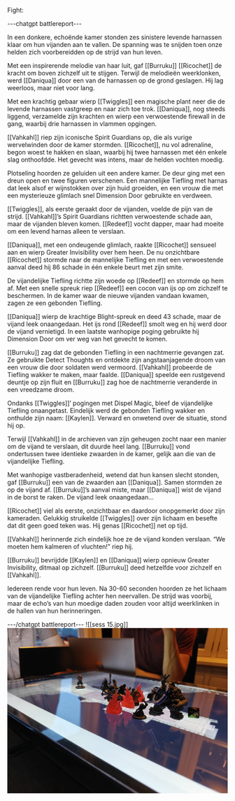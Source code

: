 Fight:

---chatgpt battlereport---

In een donkere, echoënde kamer stonden zes sinistere levende harnassen klaar om hun vijanden aan te vallen. De spanning was te snijden toen onze helden zich voorbereidden op de strijd van hun leven.

Met een inspirerende melodie van haar luit, gaf [[Burruku]] [[Ricochet]] de kracht om boven zichzelf uit te stijgen. Terwijl de melodieën weerklonken, werd [[Daniqua]] door een van de harnassen op de grond geslagen. Hij lag weerloos, maar niet voor lang.

Met een krachtig gebaar wierp [[Twiggles]] een magische plant neer die de levende harnassen vastgreep en naar zich toe trok. [[Daniqua]], nog steeds liggend, verzamelde zijn krachten en wierp een verwoestende firewall in de gang, waarbij drie harnassen in vlammen opgingen.

[[Vahkahl]] riep zijn iconische Spirit Guardians op, die als vurige wervelwinden door de kamer stormden. [[Ricochet]], nu vol adrenaline, begon woest te hakken en slaan, waarbij hij twee harnassen met één enkele slag onthoofdde. Het gevecht was intens, maar de helden vochten moedig.

Plotseling hoorden ze geluiden uit een andere kamer. De deur ging met een dreun open en twee figuren verschenen. Een mannelijke Tiefling met harnas dat leek alsof er wijnstokken over zijn huid groeiden, en een vrouw die met een mysterieuze glimlach snel Dimension Door gebruikte en verdween.

[[Twiggles]], als eerste geraakt door de vijanden, voelde de pijn van de strijd. [[Vahkahl]]’s Spirit Guardians richtten verwoestende schade aan, maar de vijanden bleven komen. [[Redeef]] vocht dapper, maar had moeite om een levend harnas alleen te verslaan.

[[Daniqua]], met een ondeugende glimlach, raakte [[Ricochet]] sensueel aan en wierp Greater Invisibility over hem heen. De nu onzichtbare [[Ricochet]] stormde naar de mannelijke Tiefling en met een verwoestende aanval deed hij 86 schade in één enkele beurt met zijn smite.

De vijandelijke Tiefling richtte zijn woede op [[Redeef]] en stormde op hem af. Met een snelle spreuk riep [[Redeef]] een cocon van ijs op om zichzelf te beschermen. In de kamer waar de nieuwe vijanden vandaan kwamen, zagen ze een gebonden Tiefling.

[[Daniqua]] wierp de krachtige Blight-spreuk en deed 43 schade, maar de vijand leek onaangedaan. Het ijs rond [[Redeef]] smolt weg en hij werd door de vijand vernietigd. In een laatste wanhopige poging gebruikte hij Dimension Door om ver weg van het gevecht te komen.

[[Burruku]] zag dat de gebonden Tiefling in een nachtmerrie gevangen zat. Ze gebruikte Detect Thoughts en ontdekte zijn angstaanjagende droom van een vrouw die door soldaten werd vermoord. [[Vahkahl]] probeerde de Tiefling wakker te maken, maar faalde. [[Daniqua]] speelde een rustgevend deuntje op zijn fluit en [[Burruku]] zag hoe de nachtmerrie veranderde in een vreedzame droom.

Ondanks [[Twiggles]]’ pogingen met Dispel Magic, bleef de vijandelijke Tiefling onaangetast. Eindelijk werd de gebonden Tiefling wakker en onthulde zijn naam: [[Kaylen]]. Verward en onwetend over de situatie, stond hij op.

Terwijl [[Vahkahl]] in de archieven van zijn geheugen zocht naar een manier om de vijand te verslaan, dit duurde heel lang. [[Burruku]] vond ondertussen twee identieke zwaarden in de kamer, gelijk aan die van de vijandelijke Tiefling.

Met wanhopige vastberadenheid, wetend dat hun kansen slecht stonden, gaf [[Burruku]] een van de zwaarden aan [[Daniqua]]. Samen stormden ze op de vijand af. [[Burruku]]’s aanval miste, maar [[Daniqua]] wist de vijand in de borst te raken. De vijand leek onaangedaan…

[[Ricochet]] viel als eerste, onzichtbaar en daardoor onopgemerkt door zijn kameraden. Gelukkig struikelde [[Twiggles]] over zijn lichaam en besefte dat dit geen goed teken was. Hij genas [[Ricochet]] net op tijd.

[[Vahkahl]] herinnerde zich eindelijk hoe ze de vijand konden verslaan. “We moeten hem kalmeren of vluchten!” riep hij.

[[Burruku]] bevrijdde [[Kaylen]] en [[Daniqua]] wierp opnieuw Greater Invisibility, ditmaal op zichzelf. [[Burruku]] deed hetzelfde voor zichzelf en [[Vahkahl]].

Iedereen rende voor hun leven. Na 30-60 seconden hoorden ze het lichaam van de vijandelijke Tiefling achter hen neervallen. De strijd was voorbij, maar de echo’s van hun moedige daden zouden voor altijd weerklinken in de hallen van hun herinneringen. 

---/chatgpt battlereport---
![[sess 15.jpg]]
<img src="/assets/sess 15.jpg"/> 